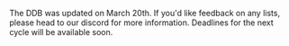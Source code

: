 The DDB was updated on March 20th. If you'd like feedback on any lists, please head to our discord for more information. Deadlines for the next cycle will be available soon.